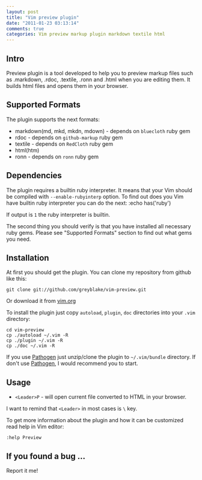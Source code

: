 ```yaml
---
layout: post
title: "Vim preview plugin"
date: "2011-01-23 03:13:14"
comments: true
categories: Vim preview markup plugin markdown textile html
---
```


## Intro 

Preview plugin is a tool developed to help you to preview markup files such as .markdown, .rdoc, .textile, .ronn and .html when you are editing them. It builds html files and opens them in your browser.


## Supported Formats

The plugin supports the next formats:

* markdown(md, mkd, mkdn, mdown) - depends on `bluecloth` ruby gem
* rdoc - depends on `github-markup` ruby gem
* textile - depends on `RedCloth` ruby gem
* html(htm)
* ronn - depends on `ronn` ruby gem


## Dependencies

The plugin requires a builtin ruby interpreter. It means that your Vim
should be compiled with `--enable-rubyinterp` option.
To find out does you Vim have builtin ruby interpreter you can do the next:
    :echo has('ruby')

If output is `1` the ruby interpreter is builtin.

The second thing you should verify is that you have installed all necessary 
ruby gems. Please see "Supported Formats" section to find out what gems you need.


## Installation

At first you should get the plugin. You can clone my repository from github like this:

    git clone git://github.com/greyblake/vim-preview.git

Or download it from [vim.org](http://www.vim.org/scripts/script.php?script_id=3344)

To install the plugin just copy `autoload`, `plugin`, `doc` directories into your `.vim` directory:

    cd vim-preview
    cp ./autoload ~/.vim -R
    cp ./plugin ~/.vim -R
    cp ./doc ~/.vim -R

If you use [Pathogen](http://www.vim.org/scripts/script.php?script_id=2332) just unzip/clone the plugin to `~/.vim/bundle` directory.
If don't use  [Pathogen](http://www.vim.org/scripts/script.php?script_id=2332), I would recommend you to start.

## Usage

* `<Leader>P` - will open current file converted to HTML in your browser.

I want to remind that `<Leader>` in most cases is `\` key.

To get more information about the plugin and how it can be customized read help in Vim editor:

    :help Preview

## If you found a bug ...

Report it me!


